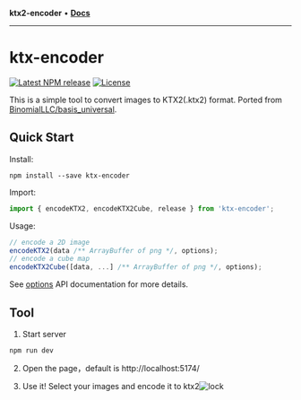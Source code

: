 **ktx2-encoder** • [**Docs**](globals.md)

***

# ktx-encoder

[![Latest NPM release](https://img.shields.io/npm/v/ktx2-encoder.svg)](https://www.npmjs.com/package/ktx2-encoder)
[![License](https://img.shields.io/badge/license-MIT-007ec6.svg)](https://github.com/gz65555/ktx2-encoder)

This is a simple tool to convert images to KTX2(.ktx2) format. Ported from [BinomialLLC/basis_universal](https://github.com/BinomialLLC/basis_universal).

## Quick Start

Install:

```shell
npm install --save ktx-encoder
```

Import: 

```javascript
import { encodeKTX2, encodeKTX2Cube, release } from 'ktx-encoder';
```

Usage:

```javascript
// encode a 2D image
encodeKTX2(data /** ArrayBuffer of png */, options);
// encode a cube map
encodeKTX2Cube([data, ...] /** ArrayBuffer of png */, options);
```

See [options]() API documentation for more details.

## Tool

1. Start server

```
npm run dev
```

2. Open the page，default is http://localhost:5174/

3. Use it! Select your images and encode it to ktx2![lock](https://mdn.alipayobjects.com/rms/afts/img/A*himnRpVKEvgAAAAAAAAAAAAAARQnAQ/original/lock.gif)

